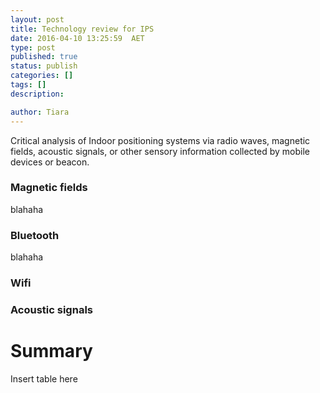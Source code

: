 ```yaml
---
layout: post
title: Technology review for IPS  
date: 2016-04-10 13:25:59  AET
type: post
published: true
status: publish
categories: []
tags: []
description: 

author: Tiara 
---
```


Critical analysis of Indoor positioning systems via radio waves, magnetic fields, acoustic signals, or other sensory information collected by mobile devices or beacon.

### Magnetic fields

blahaha

###   Bluetooth

blahaha 


###   Wifi


###   Acoustic signals 





# Summary 




Insert table here 



